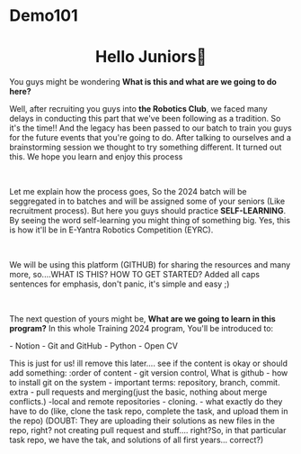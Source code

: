 # Demo101

<h1 align="center">Hello Juniors👋 </h1>

<p align="left">You guys might be wondering <b> What is this and what are we going to do here?</b>

Well, after recruiting you guys into <b>the Robotics Club</b>, we faced many delays in conducting this part that we've been following as a tradition. So it's the time!! 
And the legacy has been passed to our batch to train you guys for the future events that you're going to do. After talking to ourselves and a brainstorming session we thought to try something different. It turned out this. We hope you learn and enjoy this process
</p>
<br />
<p align="left">
Let me explain how the process goes, So the 2024 batch will be seggregated in to batches and will be assigned some of your seniors (Like recruitment process). But here you guys should practice <b>SELF-LEARNING</b>. By seeing the word self-learning you might thing of something big. Yes, this is how it'll be in E-Yantra Robotics Competition (EYRC). 
</p>
<br />

<p align="left">
We will be using this platform (GITHUB) for sharing the resources and many more, so....WHAT IS THIS? HOW TO GET STARTED?
Added all caps sentences for emphasis, don't panic, it's simple and easy ;)
</p>
<br />

<p align="left">
  The next question of yours might be, <b>What are we going to learn in this program?</b>
  In this whole Training 2024 program, You'll be introduced to:
</p>
  - Notion
  - Git and GitHub
  - Python
  - Open CV
<br />

<p>
This is just for us! ill remove this later.... see if the content is okay or should add something: :order of content - git version control, What is github - how to install git on the system - important terms: repository, branch, commit. extra - pull requests and merging(just the basic, nothing about merge conflicts.) -local and remote repositories - cloning. - what exactly do they have to do (like, clone the task repo, complete the task, and upload them in the repo)
(DOUBT: They are uploading their solutions as new files in the repo, right? not creating pull request and stuff.... right?So, in that particular task repo, we have the tak, and solutions of all first years... correct?)
</p>
